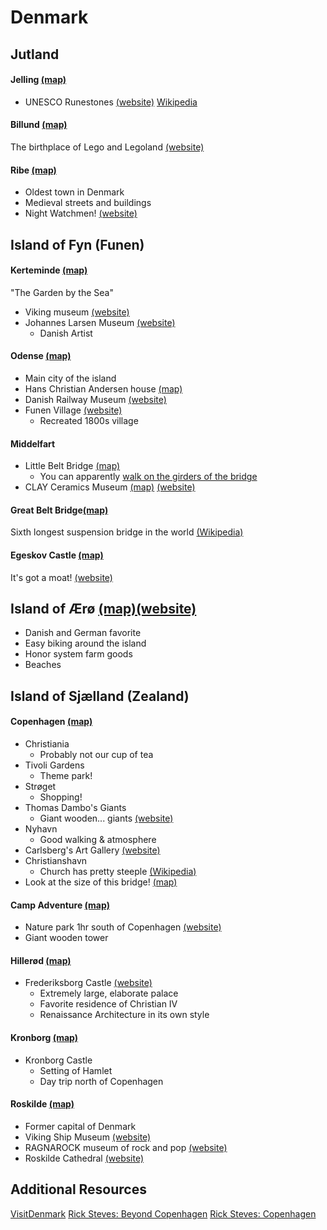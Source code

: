 # Denmark

## Jutland
#### Jelling [(map)](https://www.google.com/maps/place/7300+Jelling,+Denmark/@55.7531849,9.4315687,13.33z/data=!4m5!3m4!1s0x464b7ec893e37ca7:0xd2b4d66aea403807!8m2!3d55.7531173!4d9.4168711)
- UNESCO Runestones [(website)](https://www.visitdenmark.com/denmark/explore/jelling-monuments-unesco-gdk607895) [Wikipedia](https://en.wikipedia.org/wiki/Jelling_stones)

#### Billund [(map)](https://www.google.com/maps/place/7190+Billund,+Denmark/@55.7309668,9.0105698,12z/data=!3m1!4b1!4m5!3m4!1s0x464b7223afe241b3:0x89be7375803be832!8m2!3d55.7284513!4d9.1123652)
The birthplace of Lego and Legoland [(website)](https://www.legoland.dk/en/)

#### Ribe [(map)](https://www.google.com/maps/place/6760+Ribe,+Denmark/@55.3210326,8.5943743,11z/data=!3m1!4b1!4m5!3m4!1s0x464b37754ca598e1:0xab93f5741872121f!8m2!3d55.3269472!4d8.7746429)
- Oldest town in Denmark
- Medieval streets and buildings
- Night Watchmen! [(website)](https://www.vadehavskysten.com/ribe-esbjerg-fano/experience-ribe/night-watchman)

## Island of Fyn (Funen)
#### Kerteminde [(map)](https://www.google.com/maps/place/5300+Kerteminde,+Denmark/@55.4551794,10.6025631,12z/data=!3m1!4b1!4m5!3m4!1s0x464d19e6a2195cab:0x6fc5f8607ec3b20e!8m2!3d55.4558882!4d10.6549788)
"The Garden by the Sea"
- Viking museum [(website)](https://vikingemuseetladby.dk/)
- Johannes Larsen Museum [(website)](https://johanneslarsenmuseet.dk/)
	- Danish Artist

#### Odense [(map)](https://www.google.com/maps/place/Odense,+Denmark/@55.3843628,10.2577381,11z/data=!3m1!4b1!4m5!3m4!1s0x464cd935429724c1:0x3b1e34d53b2ff5ec!8m2!3d55.4037531!4d10.402379)
- Main city of the island
- Hans Christian Andersen house [(map)](https://www.google.com/maps/place/Hans+Christian+Andersen's+Childhood+Home/@55.3926581,10.3974055,15z/data=!4m5!3m4!1s0x464cdff81f8c1cfd:0xd89d5caef2583fcd!8m2!3d55.3945279!4d10.3872882)
- Danish Railway Museum [(website)](https://www.jernbanemuseet.dk/en/)
- Funen Village [(website)](https://denfynskelandsby.dk/en/)
	- Recreated 1800s village

#### Middelfart
- Little Belt Bridge [(map)](https://www.google.com/maps/place/Den+Gamle+Lilleb%C3%A6ltsbro/@55.5180664,9.7236801,14.54z/data=!4m5!3m4!1s0x464c965c057b06d9:0x4ebbd17eb6326dbe!8m2!3d55.5174912!4d9.7097178)
	- You can apparently [walk on the girders of the bridge](https://bridgewalking.dk/en/)
- CLAY Ceramics Museum [(map)](https://www.google.com/maps/place/CLAY+Keramikmuseum+Danmark/@55.5203043,9.6983645,13.5z/data=!4m5!3m4!1s0x464c9700dd6b54ab:0x227dbf9cc2f56757!8m2!3d55.5078823!4d9.7201005) [(website)](https://claymuseum.dk/)

#### Great Belt Bridge[(map)](https://www.google.com/maps/place/The+Great+Belt+Bridge/@55.3404648,10.9337071,12.71z/data=!4m5!3m4!1s0x464d6823938381d7:0x2a26e3c3f9c23dae!8m2!3d55.3336704!4d10.9739004)
Sixth longest suspension bridge in the world [(Wikipedia)](https://en.wikipedia.org/wiki/Great_Belt_Bridge)

#### Egeskov Castle [(map)](https://www.google.com/maps/place/Egeskov+Castle/@55.1842587,10.4894075,13.67z/data=!4m5!3m4!1s0x464d2f03d878aa21:0x466d99812d93b14!8m2!3d55.1761965!4d10.490216)
It's got a moat! [(website)](https://egeskov.dk/en/)


## Island of Ærø [(map)](https://www.google.com/maps/place/5970+%C3%86r%C3%B8sk%C3%B8bing,+Denmark/@54.865431,10.3003267,12z/data=!3m1!4b1!4m5!3m4!1s0x47b2d06a50ecdcbb:0xc1d9e390056ad2a0!8m2!3d54.8914678!4d10.4046535)[(website)](https://www.visitaeroe.com/)
- Danish and German favorite
- Easy biking around the island
- Honor system farm goods
- Beaches

## Island of Sjælland (Zealand)
#### Copenhagen [(map)](https://www.google.com/maps/place/Copenhagen,+Denmark/@55.6713442,12.5237846,12z/data=!3m1!4b1!4m5!3m4!1s0x4652533c5c803d23:0x4dd7edde69467b8!8m2!3d55.6760841!4d12.5683594)
- Christiania
	- Probably not our cup of tea
- Tivoli Gardens
	- Theme park!
- Strøget
	- Shopping!
- Thomas Dambo's Giants
	- Giant wooden... giants [(website)](https://www.visitdenmark.com/denmark/explore/forgotten-giants-gdk1091362)
- Nyhavn
	- Good walking & atmosphere
- Carlsberg's Art Gallery [(website)](https://www.glyptoteket.dk/)
- Christianshavn
	- Church has pretty steeple [(Wikipedia)](https://en.wikipedia.org/wiki/Church_of_Our_Saviour%2C_Copenhagen)
- Look at the size of this bridge! [(map)](https://www.google.com/maps/place/%C3%98resund+Bridge/@55.6856046,12.4907439,11z/data=!4m5!3m4!1s0x4653a7023a051afb:0xbc0e93c11c372873!8m2!3d55.5706287!4d12.8486371)

#### Camp Adventure [(map)](https://www.google.com/maps/place/Camp+Adventure/@55.3839503,11.9249477,10.12z/data=!4m5!3m4!1s0x4652c105c4ed0159:0xb84c4616a2fd8955!8m2!3d55.2599224!4d11.9803977)
- Nature park 1hr south of Copenhagen [(website)](https://www.campadventure.dk/en/)
- Giant wooden tower

#### Hillerød [(map)](https://www.google.com/maps/place/3400+Hiller%C3%B8d,+Denmark/@55.9365691,12.2104666,12z/data=!3m1!4b1!4m5!3m4!1s0x46524095e0931097:0x91efc5ede90e30ec!8m2!3d55.9279099!4d12.3008037)
- Frederiksborg Castle [(website)](https://dnm.dk/en/)
	- Extremely large, elaborate palace
	- Favorite residence of Christian IV
	- Renaissance Architecture in its own style

#### Kronborg [(map)](https://www.google.com/maps/place/Kronborg+Slot/@55.980824,12.4386998,10.46z/data=!4m5!3m4!1s0x4652310d8be4e5e3:0xc201c3cdc1f14036!8m2!3d56.039332!4d12.621799)
- Kronborg Castle
	- Setting of Hamlet
	- Day trip north of Copenhagen

#### Roskilde [(map)](https://www.google.com/maps/place/4000+Roskilde,+Denmark/@55.6702573,11.9412244,11z/data=!3m1!4b1!4m5!3m4!1s0x46525fc995012f29:0xa00afcc1d507710!8m2!3d55.6419006!4d12.0878792)
- Former capital of Denmark
- Viking Ship Museum [(website)](https://www.vikingeskibsmuseet.dk/en/)
- RAGNAROCK museum of rock and pop [(website)](https://museumragnarock.dk/)
- Roskilde Cathedral [(website)](https://roskildedomkirke.dk/english/)


## Additional Resources
[VisitDenmark](https://www.visitdenmark.com/)
[Rick Steves: Beyond Copenhagen](https://www.youtube.com/watch?v=mfsX5UOCGkI)
[Rick Steves: Copenhagen](https://www.youtube.com/watch?v=jBT5dybMKyw)